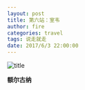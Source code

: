 ```yaml
---
layout: post
title: 第六站：室韦
author: fire
categories: travel 
tags: 说走就走
date: 2017/6/3 22:00:00
---
```


![title](https://image.sideproject.cn/titlex/titlex_080.jpg)

**额尔古纳**


